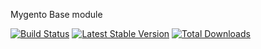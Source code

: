 Mygento Base module

[![Build Status](https://travis-ci.org/mygento/module-base.svg?branch=v2.3)](https://travis-ci.org/mygento/module-base)
[![Latest Stable Version](https://poser.pugx.org/mygento/module-base/v/stable)](https://packagist.org/packages/mygento/module-base)
[![Total Downloads](https://poser.pugx.org/mygento/module-base/downloads)](https://packagist.org/packages/mygento/module-base)